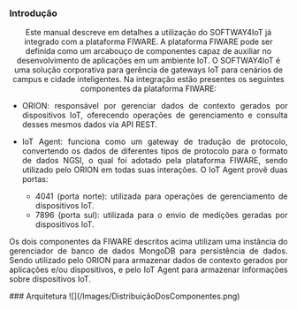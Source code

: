 ### Introdução 
<div style="text-align: justify;"> 
<p style="text-align:center;">Este manual descreve em detalhes a utilização do SOFTWAY4IoT já integrado com a plataforma FIWARE.  A plataforma FIWARE pode ser definida como um arcabouço de componentes capaz de auxiliar no desenvolvimento de aplicações em um ambiente IoT. O SOFTWAY4IoT é uma solução corporativa para gerência de gateways IoT para cenários de campus e cidade inteligentes. Na integração estão presentes os seguintes componentes da plataforma FIWARE:</p>

- ORION: responsável por gerenciar dados de contexto gerados por dispositivos IoT, oferecendo operações de gerenciamento e consulta desses mesmos dados via API REST.
- IoT Agent: funciona como um gateway de tradução de protocolo, convertendo os dados de diferentes tipos de protocolo para o formato de dados NGSI, o qual foi adotado pela plataforma FIWARE, sendo utilizado pelo ORION em todas suas interações. O IoT Agent provê duas portas: 

  - 4041 (porta norte): utilizada para operações de gerenciamento de dispositivos IoT.
  - 7896 (porta sul): utilizada para o envio de medições geradas por dispositivos IoT.

<p>Os dois componentes da FIWARE descritos acima utilizam uma instância do gerenciador de banco de dados MongoDB para persistência de dados. Sendo utilizado pelo ORION para armazenar dados de contexto gerados por aplicações e/ou dispositivos, e pelo IoT Agent para armazenar informações sobre dispositivos IoT.<p>
</div>
### Arquitetura 
![](/Images/DistribuiçãoDosComponentes.png)




